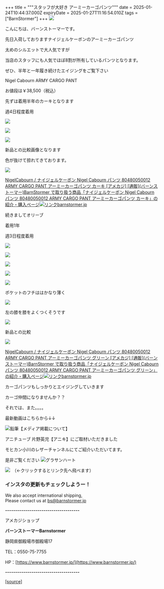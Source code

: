+++
title = """スタッフが大好き アーミーカーゴパンツ"""
date = 2025-01-24T10:44:37.000Z
expiryDate = 2025-01-27T11:16:54.010Z
tags = ["BarnStormer"]
+++
[![](https://stat.ameba.jp/user_images/20231023/16/barnstormer-go/b2/03/p/o0420015015354743273.png)](https://ameblo.jp/barnstormer-go/entry-12825670498.html)

こんにちは、バーンストーマーです。

先日入荷しておりますナイジェルケーボンのアーミーカーゴパンツ

太めのシルエットで大人気ですが

当店のスタッフにも人気でほぼ8割が所有しているパンツとなります。

ぜひ、半年と一年履き続けたエイジングをご覧下さい

Nigel Cabourn ARMY CARGO PANT

お値段は￥38,500（税込）

先ずは着用半年のカーキとなります

週4日程度着用

[![](https://stat.ameba.jp/user_images/20250124/18/barnstormer-go/9e/8a/j/o0500075015536631447.jpg)](https://stat.ameba.jp/user_images/20250124/18/barnstormer-go/9e/8a/j/o0500075015536631447.jpg)

[![](https://stat.ameba.jp/user_images/20250124/18/barnstormer-go/17/e3/j/o0500075015536631448.jpg)](https://stat.ameba.jp/user_images/20250124/18/barnstormer-go/17/e3/j/o0500075015536631448.jpg)

[![](https://stat.ameba.jp/user_images/20250124/18/barnstormer-go/9e/ee/j/o0481072215536631451.jpg)](https://stat.ameba.jp/user_images/20250124/18/barnstormer-go/9e/ee/j/o0481072215536631451.jpg)

新品との比較画像となります

色が抜けて掠れてきております。

[![](https://stat.ameba.jp/user_images/20250124/18/barnstormer-go/2b/b6/j/o0500075015536631454.jpg)](https://stat.ameba.jp/user_images/20250124/18/barnstormer-go/2b/b6/j/o0500075015536631454.jpg)

[NigelCabourn / ナイジェルケーボン Nigel Cabourn パンツ 80480050012 ARMY CARGO PANT アーミーカーゴパンツ カーキ \[アメカジ\] \[通販\](バーンストーマー)BarnStormer で取り扱う商品「ナイジェルケーボン Nigel Cabourn パンツ 80480050012 ARMY CARGO PANT アーミーカーゴパンツ カーキ」の紹介・購入ページ![リンク](https://c.stat100.ameba.jp/ameblo/symbols/v3.20.0/svg/gray/editor_link.svg)barnstormer.jp](https://barnstormer.jp/view/item/000000009126?category_page_id=ct72)

続きましてオリーブ

着用1年

週3日程度着用

[![](https://stat.ameba.jp/user_images/20250124/18/barnstormer-go/19/ac/j/o0500075015536631420.jpg)](https://stat.ameba.jp/user_images/20250124/18/barnstormer-go/19/ac/j/o0500075015536631420.jpg)

[![](https://stat.ameba.jp/user_images/20250124/18/barnstormer-go/ef/e6/j/o0500075015536631421.jpg)](https://stat.ameba.jp/user_images/20250124/18/barnstormer-go/ef/e6/j/o0500075015536631421.jpg)

[![](https://stat.ameba.jp/user_images/20250124/18/barnstormer-go/f3/f3/j/o0500075015536631423.jpg)](https://stat.ameba.jp/user_images/20250124/18/barnstormer-go/f3/f3/j/o0500075015536631423.jpg)

[![](https://stat.ameba.jp/user_images/20250124/18/barnstormer-go/7f/db/j/o0500075015536631425.jpg)](https://stat.ameba.jp/user_images/20250124/18/barnstormer-go/7f/db/j/o0500075015536631425.jpg)

[![](https://stat.ameba.jp/user_images/20250124/18/barnstormer-go/2d/79/j/o0500075015536631427.jpg)](https://stat.ameba.jp/user_images/20250124/18/barnstormer-go/2d/79/j/o0500075015536631427.jpg)

ポケットのフチははかなり薄く

[![](https://stat.ameba.jp/user_images/20250124/18/barnstormer-go/7b/5d/j/o0500075015536631429.jpg)](https://stat.ameba.jp/user_images/20250124/18/barnstormer-go/7b/5d/j/o0500075015536631429.jpg)

左の膝を膝をよくつくそうです

[![](https://stat.ameba.jp/user_images/20250124/18/barnstormer-go/47/79/j/o0500075015536631437.jpg)](https://stat.ameba.jp/user_images/20250124/18/barnstormer-go/47/79/j/o0500075015536631437.jpg)

新品との比較

[![](https://stat.ameba.jp/user_images/20250124/18/barnstormer-go/e1/ec/j/o0500075015536631446.jpg)](https://stat.ameba.jp/user_images/20250124/18/barnstormer-go/e1/ec/j/o0500075015536631446.jpg)

[NigelCabourn / ナイジェルケーボン Nigel Cabourn パンツ 80480050012 ARMY CARGO PANT アーミーカーゴパンツ グリーン \[アメカジ\] \[通販\](バーンストーマー)BarnStormer で取り扱う商品「ナイジェルケーボン Nigel Cabourn パンツ 80480050012 ARMY CARGO PANT アーミーカーゴパンツ グリーン」の紹介・購入ページ![リンク](https://c.stat100.ameba.jp/ameblo/symbols/v3.20.0/svg/gray/editor_link.svg)barnstormer.jp](https://barnstormer.jp/view/item/000000009125?category_page_id=ct72)

カーゴパンツもしっかりとエイジングしていきます

カーゴ仲間になりませんか？？

それでは、また。。。。

最新動画はこちらから↓↓

![鉛筆](https://stat100.ameba.jp/blog/ucs/img/char/char3/519.png)【メディア掲載について】

アニチューブ 片野英児【アニキ】にご取材いただきました

モヒカン小川のレザーチャンネルにてご紹介いただいてます。

是非ご覧ください ![グラサンハート](https://stat100.ameba.jp/blog/ucs/img/char/char3/148.png)

[![](https://stat.ameba.jp/user_images/20230412/16/barnstormer-go/6a/23/p/o0108010815269242493.png)](https://www.instagram.com/barnstormer_daily/)　（←クリックするとリンク先へ飛べます）

### インスタの更新もチェックしようー！

We also accept international shipping,  
Please contact us at bs@barnstormer.jp

**\-------------------------------------**

アメカジショップ

**バーンストーマーBarnstormer**

静岡県御殿場市御殿場17

TEL：0550-75-7755

HP：[https://www.barnstormer.jp/](https://www.barnstormer.jp/)

**\-------------------------------------**

[[source]](https://ameblo.jp/barnstormer-go/entry-12883707376.html)
